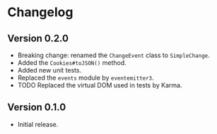 # Changelog

## Version 0.2.0
- Breaking change: renamed the `ChangeEvent` class to `SimpleChange`.
- Added the `Cookies#toJSON()` method.
- Added new unit tests.
- Replaced the `events` module by `eventemitter3`.
- TODO Replaced the virtual DOM used in tests by Karma.

## Version 0.1.0
- Initial release.
